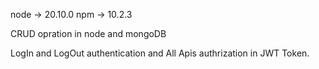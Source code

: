 node -> 20.10.0
npm -> 10.2.3

CRUD opration in node and mongoDB

LogIn and LogOut authentication and All Apis authrization in JWT Token.

